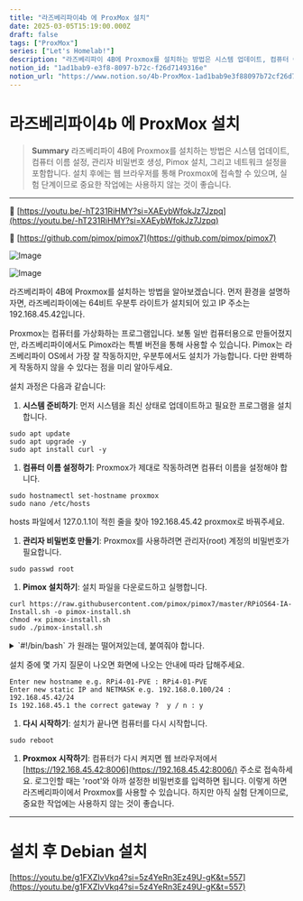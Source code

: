 ```yaml
---
title: "라즈베리파이4b 에 ProxMox 설치"
date: 2025-03-05T15:19:00.000Z
draft: false
tags: ["ProxMox"]
series: ["Let's Homelab!"]
description: "라즈베리파이 4B에 Proxmox를 설치하는 방법은 시스템 업데이트, 컴퓨터 이름 설정, 관리자 비밀번호 생성, Pimox 설치, 그리고 네트워크 설정을 포함합니다. 설치 후에는 웹 브라우저를 통해 Proxmox에 접속할 수 있으며, 실험 단계이므로 중요한 작업에는 사용하지 않는 것이 좋습니다."
notion_id: "1ad1bab9-e3f8-8097-b72c-f26d7149316e"
notion_url: "https://www.notion.so/4b-ProxMox-1ad1bab9e3f88097b72cf26d7149316e"
---
```


# 라즈베리파이4b 에 ProxMox 설치

> **Summary**
> 라즈베리파이 4B에 Proxmox를 설치하는 방법은 시스템 업데이트, 컴퓨터 이름 설정, 관리자 비밀번호 생성, Pimox 설치, 그리고 네트워크 설정을 포함합니다. 설치 후에는 웹 브라우저를 통해 Proxmox에 접속할 수 있으며, 실험 단계이므로 중요한 작업에는 사용하지 않는 것이 좋습니다.

---

🔗 [https://youtu.be/-hT231RiHMY?si=XAEybWfokJz7Jzpq](https://youtu.be/-hT231RiHMY?si=XAEybWfokJz7Jzpq)

🔗 [https://github.com/pimox/pimox7](https://github.com/pimox/pimox7)

![Image](https://prod-files-secure.s3.us-west-2.amazonaws.com/09ccd4d5-876c-4bba-bbdf-cc77a0a11257/f108f5ed-24bd-4158-a12d-c9c3878534df/b93cc4c7-7e56-4945-87c0-bb2500eb111a.png?X-Amz-Algorithm=AWS4-HMAC-SHA256&X-Amz-Content-Sha256=UNSIGNED-PAYLOAD&X-Amz-Credential=ASIAZI2LB466VDWJCBBZ%2F20250724%2Fus-west-2%2Fs3%2Faws4_request&X-Amz-Date=20250724T101531Z&X-Amz-Expires=3600&X-Amz-Security-Token=IQoJb3JpZ2luX2VjEAIaCXVzLXdlc3QtMiJHMEUCICB8xaTJxtGwTYRVjwf9YxBL%2BPKJspfBfC2uOJK6kyOIAiEAucbDxwerFGSdaVwyb%2Bw18Qz0E%2FhkJ3sIGG0HcWo4EqYq%2FwMIKhAAGgw2Mzc0MjMxODM4MDUiDAglKzPUH2oh4naVvyrcA5W2uuAFatwfW7EUqX4%2B1fj%2F6i50PeKmH%2BA6KYgs%2B6ggWRWCoVEY3VWWsDngjzpKUmzfZv3ybZQPhWjnHA711lRuGSw008V0rOPW13Ntc4tctbFtGO9wsiivZ4lZBvT6e%2FppSy3QyqcfKUTEHoVIvbVfebTreRFuDoB2Vvu8BKwR8oPDh%2FVA9cHLnH69Lqu4cDv1cBQHnsleBKY2QyoZr2Tye8I0KHliI6HySqvJzjR%2FNQSQWqILKB1qSxY6ELJPyH4m%2BU4kHZwPj0KpwRttiAeEjTnrnE3bh3a2emSgxz4KocSkA0ZIffUGrBsLFbL1edA1rqLOjetyPc3ygbbUy%2FL7YRm6j9huo6s1%2FatH3TbCx6yGdWCekGr%2BTk0KhxgFBN%2FCozs98n0G6KWuaegOG1QyO%2BafYWbGJtwIDqerUM709NnoZ2jKUBFMaVp72%2Bm6AplIRmpZ%2FbisNWcucL3%2BNaKYfe9CjxsPRWl1hJ33F5y7u6SGI8%2BjtZ5gGVG3%2FouEzTindtJltrU0Trl17NO7tIagm6SeByrlByii5P7FYcSwOB8ZwYqG4B%2BACHgeSvs6ZCJ%2BEoa2PYD8oeOIIJHlqYOONghh83FPcOw2WSd%2BGQ45smgsOEnn5W5DfO0xMP%2F0h8QGOqUBNiIeZ5KbV3xOP4CDOsCJJr1GPFEsXu5oZpm%2FdQ53I7j%2B7mhVb3j%2FEZ%2FMyEoNsrXO3z4KjbEHsYIbIENEl5raroaLieoxhkZoMp3CBS1Fa1koIJLVTOUJwAszCkR2CZy6lmGmoGXeThGhRvkcZITj0Y%2FVgyWm6usTdaD4u9J%2Bd0ixCHKsh4xq99nKo3IIi1%2FM1%2BiEf%2BpP1spNawf5WXtVa%2BJWBtIm&X-Amz-Signature=5cd4b2f6e225ef41548a440165b116744da39f10342d0d4890ae52226872694b&X-Amz-SignedHeaders=host&x-amz-checksum-mode=ENABLED&x-id=GetObject)

![Image](https://prod-files-secure.s3.us-west-2.amazonaws.com/09ccd4d5-876c-4bba-bbdf-cc77a0a11257/95eec244-6e22-4fe8-a34c-acb7978bead9/image.png?X-Amz-Algorithm=AWS4-HMAC-SHA256&X-Amz-Content-Sha256=UNSIGNED-PAYLOAD&X-Amz-Credential=ASIAZI2LB466VDWJCBBZ%2F20250724%2Fus-west-2%2Fs3%2Faws4_request&X-Amz-Date=20250724T101531Z&X-Amz-Expires=3600&X-Amz-Security-Token=IQoJb3JpZ2luX2VjEAIaCXVzLXdlc3QtMiJHMEUCICB8xaTJxtGwTYRVjwf9YxBL%2BPKJspfBfC2uOJK6kyOIAiEAucbDxwerFGSdaVwyb%2Bw18Qz0E%2FhkJ3sIGG0HcWo4EqYq%2FwMIKhAAGgw2Mzc0MjMxODM4MDUiDAglKzPUH2oh4naVvyrcA5W2uuAFatwfW7EUqX4%2B1fj%2F6i50PeKmH%2BA6KYgs%2B6ggWRWCoVEY3VWWsDngjzpKUmzfZv3ybZQPhWjnHA711lRuGSw008V0rOPW13Ntc4tctbFtGO9wsiivZ4lZBvT6e%2FppSy3QyqcfKUTEHoVIvbVfebTreRFuDoB2Vvu8BKwR8oPDh%2FVA9cHLnH69Lqu4cDv1cBQHnsleBKY2QyoZr2Tye8I0KHliI6HySqvJzjR%2FNQSQWqILKB1qSxY6ELJPyH4m%2BU4kHZwPj0KpwRttiAeEjTnrnE3bh3a2emSgxz4KocSkA0ZIffUGrBsLFbL1edA1rqLOjetyPc3ygbbUy%2FL7YRm6j9huo6s1%2FatH3TbCx6yGdWCekGr%2BTk0KhxgFBN%2FCozs98n0G6KWuaegOG1QyO%2BafYWbGJtwIDqerUM709NnoZ2jKUBFMaVp72%2Bm6AplIRmpZ%2FbisNWcucL3%2BNaKYfe9CjxsPRWl1hJ33F5y7u6SGI8%2BjtZ5gGVG3%2FouEzTindtJltrU0Trl17NO7tIagm6SeByrlByii5P7FYcSwOB8ZwYqG4B%2BACHgeSvs6ZCJ%2BEoa2PYD8oeOIIJHlqYOONghh83FPcOw2WSd%2BGQ45smgsOEnn5W5DfO0xMP%2F0h8QGOqUBNiIeZ5KbV3xOP4CDOsCJJr1GPFEsXu5oZpm%2FdQ53I7j%2B7mhVb3j%2FEZ%2FMyEoNsrXO3z4KjbEHsYIbIENEl5raroaLieoxhkZoMp3CBS1Fa1koIJLVTOUJwAszCkR2CZy6lmGmoGXeThGhRvkcZITj0Y%2FVgyWm6usTdaD4u9J%2Bd0ixCHKsh4xq99nKo3IIi1%2FM1%2BiEf%2BpP1spNawf5WXtVa%2BJWBtIm&X-Amz-Signature=2a71c8496d1c07b0b4d013e97b94e5044e44b60dbe0613da1c022ebd2cd1818f&X-Amz-SignedHeaders=host&x-amz-checksum-mode=ENABLED&x-id=GetObject)

라즈베리파이 4B에 Proxmox를 설치하는 방법을 알아보겠습니다. 먼저 환경을 설명하자면, 라즈베리파이에는 64비트 우분투 라이트가 설치되어 있고 IP 주소는 192.168.45.42입니다.

Proxmox는 컴퓨터를 가상화하는 프로그램입니다. 보통 일반 컴퓨터용으로 만들어졌지만, 라즈베리파이에서도 Pimox라는 특별 버전을 통해 사용할 수 있습니다. Pimox는 라즈베리파이 OS에서 가장 잘 작동하지만, 우분투에서도 설치가 가능합니다. 다만 완벽하게 작동하지 않을 수 있다는 점을 미리 알아두세요.

설치 과정은 다음과 같습니다:

1. **시스템 준비하기**: 먼저 시스템을 최신 상태로 업데이트하고 필요한 프로그램을 설치합니다.
```plain text
sudo apt update
sudo apt upgrade -y
sudo apt install curl -y
```

1. **컴퓨터 이름 설정하기**: Proxmox가 제대로 작동하려면 컴퓨터 이름을 설정해야 합니다.
```plain text
sudo hostnamectl set-hostname proxmox
sudo nano /etc/hosts
```

hosts 파일에서 127.0.1.1이 적힌 줄을 찾아 192.168.45.42 proxmox로 바꿔주세요.

1. **관리자 비밀번호 만들기**: Proxmox를 사용하려면 관리자(root) 계정의 비밀번호가 필요합니다.
```plain text
sudo passwd root
```

1. **Pimox 설치하기**: 설치 파일을 다운로드하고 실행합니다.
```plain text
curl https://raw.githubusercontent.com/pimox/pimox7/master/RPiOS64-IA-Install.sh -o pimox-install.sh
chmod +x pimox-install.sh
sudo ./pimox-install.sh
```

<details>
<summary>`#!/bin/bash` 가 원래는 떨어져있는데, 붙여줘야 합니다.</summary>

```plain text
**#!/bin/bash**
#######################################################################
# Name:     RPiOS64-IA-Install.sh           Version:      0.1.2       #
# Created:  07.09.2021                      Modified: 22.02.2022      #
# Author:   TuxfeatMac J.T.                                           #
# Purpose:  interactive, automatic, Pimox7 installation RPi4B, RPi3B+ #
#########################################################################################################################################
# Tested with image from:							                                                                                                 #
# https://downloads.raspberrypi.org/raspios_lite_arm64/images/raspios_lite_arm64-2021-11-08/2021-10-30-raspios-bullseye-arm64-lite.zip	 #
#########################################################################################################################################

#### SET SOME COLOURS ###################################################################################################################
NORMAL=$(tput sgr0)
RED=$(tput setaf 1)
GREEN=$(tput setaf 2)
YELLOW=$(tput setaf 3)
GREY=$(tput setaf 8)

#### SCRIPT IS MENT TO BE TO RUN AS ROOT! NOT AS PI WITH SUDO ###########################################################################
if [ $USER != root ]
 then
  printf "${RED}PLEASE RUN THIS SCRIPT AS ROOT! DONT USE SUDO! $NORMAL \n"
  exit
fi
printf " $YELLOW
====================================================================
!    PLEASE DONT USE SUDO, USE SU TO LOGIN TO THE ROOT USER        !
! PLEASE STOP THIS SCRIPT NOW WITH CONTROL+C IF YOU ARE USING SUDO !
!               CONTINUING SETUP IN 3 SECONDS...                   !
====================================================================
$NORMAL\n" && sleep 3

#### GET THE RPI MODEL #### EXTRA STEPS FOR RPI3B+ ##################### UNTESTED #######################################################
RPIMOD=$(cat /sys/firmware/devicetree/base/model | cut -d ' ' -f 3)
if [ $RPIMOD == 3 ]
 then
  printf "Officially, the only supported model is Raspberry Pi 4. Unfortunately, you have a model 3.\n"
  printf "Edit installer.sh manually.. I hope you know what you are doing..."
  exit
  ## WORKS BUT DOSEN'T SHOW RPI 3 WARNINGS YET ...
  # [ ] ADD WARNING MESSAGES
  # [ ] GET RPI3 VALUES SWAP ZRAM INSTED OF HARD CODING ?
  PI3_ZRAM='1664'                 # zram 1,6GB
  PI3_SWAP='384'                  # dphys-swapfile 0,4GB
  ##
  apt install -y zram-tools
  printf "SIZE=$PI3_ZRAM\nPRIORITY=100\nALGO=lz4\n" >> /etc/default/zramswap
  printf "CONF_SWAPSIZE=$PI3_SWAP\n" >> /etc/dphys-swapfile
  vm.swappiness=100 >> /etc/sysctl.d/99-sysctl.conf
  # fix net names eth0 | enxMAC # !
  RPIMAC=$(ip a | grep ether | cut -d ' ' -f 6)
  printf "SUBSYSTEM==\"net\", ACTION==\"add\", DRIVERS==\"?*\", ATTR{address}==\"$RPIMAC\", ATTR{dev_id}==\"0x0\", ATTR{type}==\"1\", KERNEL==\"eth*\", NAME=\"eth0\"\n" > /etc/udev/rules.d/70-presistant-net.rules
fi

#### GET USER INPUTS #### HOSTNAME ######################################################################################################
read -p "Enter new hostname e.g. RPi4-01-PVE : " HOSTNAME
while [[ ! "$HOSTNAME" =~ ^(([a-zA-Z0-9]|[a-zA-Z0-9][a-zA-Z0-9\-]*[a-zA-Z0-9])\.)*([A-Za-z0-9]|[A-Za-z0-9][A-Za-z0-9\-]*[A-Za-z0-9])$  ]]
 do
  printf " --->$RED $HOSTNAME $NORMAL<--- Is NOT an valid HOSTNAME, try again...\n"
  read -p "Enter new hostname e.g.: RPi4-01-PVE  : " HOSTNAME
done

#### IP AND NETMASK ! ###################################################################################################################
read -p "Enter new static IP and NETMASK e.g. 192.168.0.100/24 : " RPI_IP
while [[ ! "$RPI_IP" =~ ^[0-9]{1,3}\.[0-9]{1,3}\.[0-9]{1,3}\.[0-9]{1,3}+\/[0-9]+$ ]]
 do
  printf " --->$RED $RPI_IP $NORMAL<--- Is NOT an valid IPv4 ADDRESS with NETMASK, try again...\n"
  read -p "IPADDRESS & NETMASK ! E.G.: 192.168.0.100/24 : " RPI_IP
done
RPI_IP_ONLY=$(echo "$RPI_IP" | cut -d '/' -f 1)

#### GATEWAY ############################################################################################################################
GATEWAY="$(echo $RPI_IP | cut -d '.' -f 1,2,3).1"
read -p"Is $GATEWAY the correct gateway ?  y / n : " CORRECT
if [ "$CORRECT" != "y" ]
 then
  read -p "Enter the gateway  e.g. 192.168.0.1 : " GATEWAY
  while [[ ! "$GATEWAY" =~ ^[0-9]{1,3}\.[0-9]{1,3}\.[0-9]{1,3}\.[0-9]{1,3}$  ]]
   do
    printf " --->$RED $GATEWAY $NORMAL<--- Is NOT an valid IPv4 GATEWAY, try again...\n"
    read -p "THE GATEWAY IP ! E.G. 192.168.0.1 : " GATEWAY
  done
fi

#### AGREE TO CHANGES ###################################################################################################################
printf "
$YELLOW#########################################################################################
=========================================================================================$NORMAL
THE NEW HOSTNAME WILL BE:$GREEN $HOSTNAME $NORMAL
=========================================================================================
THE DHCP SERVER ($YELLOW dhcpcd5 $NORMAL) WILL BE $RED REMOVED $NORMAL !!!
=========================================================================================
THE PIMOX REPO WILL BE ADDED IN : $YELLOW /etc/apt/sources.list.d/pimox.list $NORMAL CONFIGURATION :
$GRAY# Pimox 7 Development Repo$NORMAL
deb https://raw.githubusercontent.com/pimox/pimox7/master/ dev/
=========================================================================================
THE NETWORK CONFIGURATION IN : $YELLOW /etc/network/interfaces $NORMAL WILL BE $RED CHANGED $NORMAL !!! TO :
auto lo
iface lo inet loopback
iface eth0 inet manual
auto vmbr0
iface vmbr0 inet static
        address $GREEN $RPI_IP $NORMAL
        gateway $GREEN $GATEWAY $NORMAL
        bridge-ports eth0
        bridge-stp off
        bridge-fd 0
=========================================================================================
THE HOSTNAMES IN : $YELLOW /etc/hosts $NORMAL WILL BE $RED OVERWRITTEN $NORMAL !!! WITH :
127.0.0.1\tlocalhost
$RPI_IP_ONLY\t$HOSTNAME
=========================================================================================
THESE STATEMENTS WILL BE $RED ADDED $NORMAL TO THE $YELLOW /boot/cmdline.txt $NORMAL IF NONE EXISTENT :
cgroup_enable=cpuset cgroup_enable=memory cgroup_memory=1
$YELLOW=========================================================================================
#########################################################################################\n $NORMAL
"

#### PROMPT FOR CONFORMATION ############################################################################################################
read -p "YOU ARE OKAY WITH THESE CHANGES ? YOUR DECLARATIONS ARE CORRECT ? CONTINUE ? y / n : " CONFIRM
if [ "$CONFIRM" != "y" ]; then exit; fi

#### SET A ROOT PWD FOR WEB GUI LOGIN ###################################################################################################
printf "
=========================================================================================
                          $RED ! SETUP NEW ROOT PASSWORD ! $NORMAL
=========================================================================================\n
" && passwd
if [ $? != 0 ]; then exit; fi

#### BASE UPDATE, DEPENDENCIES INSTALLATION #############################################################################################
printf "
=========================================================================================
 Begin installation, Normal duration on a default RPi4 ~ 30 minutes, be patient...
=========================================================================================\n
"

#### SET NEW HOSTNAME ###################################################################################################################
hostnamectl set-hostname $HOSTNAME

#### ADD SOURCE PIMOX7 + KEY & UPDATE & INSTALL RPI-KERNEL-HEADERS #######################################################################
printf "# PiMox7 Development Repo
deb https://raw.githubusercontent.com/pimox/pimox7/master/ dev/ \n" > /etc/apt/sources.list.d/pimox.list
curl https://raw.githubusercontent.com/pimox/pimox7/master/KEY.gpg |  apt-key add -
apt update && apt upgrade -y

#### REMOVE DHCP, CLEAN UP ###############################################################################################################
apt purge -y dhcpcd5
apt autoremove -y

#### FIX CONTAINER STATS NOT SHOWING UP IN WEB GUI #######################################################################################
if [ "$(cat /boot/cmdline.txt | grep cgroup)" != "" ]
 then
  printf "Seems to be already fixed!"
 else
  sed -i "1 s|$| cgroup_enable=cpuset cgroup_enable=memory cgroup_memory=1|" /boot/cmdline.txt
fi

#### INSTALL PIMOX7 AND REBOOT ###########################################################################################################

#### Install pve-manager separately, and without recommended packages, to avoid packaging issue later.
DEBIAN_FRONTEND=noninteractive apt install -y --no-install-recommends -o Dpkg::Options::="--force-confdef" pve-manager

#### Continue with remaining packages
DEBIAN_FRONTEND=noninteractive apt install -y -o Dpkg::Options::="--force-confdef" proxmox-ve

#### RECONFIGURE NETWORK #### /etc/hosts REMOVE IPv6 #### /etc/network/interfaces.new CONFIGURE NETWORK TO CHANGE ON REBOOT ##############
printf "
=========================================================================================
$GREEN ! FIXING NETWORK CONFIGURATION.... ERRORS ARE NOMALAY FINE AND RESOLVED AFTER REBOOT ! $NORMAL
=========================================================================================
\n"
printf "127.0.0.1\tlocalhost
$RPI_IP_ONLY\t$HOSTNAME\n" > /etc/hosts
printf "auto lo
iface lo inet loopback

iface eth0 inet manual

auto vmbr0
iface vmbr0 inet static
        address $RPI_IP
        gateway $GATEWAY
        bridge-ports eth0
        bridge-stp off
        bridge-fd 0 \n" > /etc/network/interfaces.new

#### CONFIGURE PIMOX7 BANNER #############################################################################################################
cp /usr/share/javascript/proxmox-widget-toolkit/proxmoxlib.js /usr/share/javascript/proxmox-widget-toolkit/proxmoxlib.js.auto.backup
SEARCH="return Ext.String.format('"
#### PLACE HOLDER BANNER BEGIN --> #### LINE 1 ####                                                     #### LINEBREAK #### -- #### LINE 2 #####
REPLACE="return Ext.String.format(' This is a unofficial development build of PVE7 - PIMOX7 - https://github.com/pimox/pimox7  Build to run a PVE7 on the RPi4. ! ! ! NO GUARANTEE NOT OFFICIALLY SUPPORTED ! ! ! ');"
sed -i "s|$SEARCH.*|$REPLACE|" /usr/share/javascript/proxmox-widget-toolkit/proxmoxlib.js

### FINAL MESSAGE ########################################################################################################################
printf "
=========================================================================================
                   $GREEN     ! INSTALATION COMPLETED ! WAIT ! REBOOT ! $NORMAL
=========================================================================================

    after reboot the PVE web interface will be reachable here :
      --->  $GREEN https://$RPI_IP_ONLY:8006/ $NORMAL <---

         run ---> $YELLOW apt upgrade -y $NORMAL <---
           in a root shell to complete the installation.

\n" && sleep 10 && reboot

#### EOF ####
```

</details>

  설치 중에 몇 가지 질문이 나오면 화면에 나오는 안내에 따라 답해주세요.

```plain text
Enter new hostname e.g. RPi4-01-PVE : RPi4-01-PVE
Enter new static IP and NETMASK e.g. 192.168.0.100/24 : 192.168.45.42/24
Is 192.168.45.1 the correct gateway ?  y / n : y
```

1. **다시 시작하기**: 설치가 끝나면 컴퓨터를 다시 시작합니다.
```plain text
sudo reboot
```

1. **Proxmox 시작하기**: 컴퓨터가 다시 켜지면 웹 브라우저에서 [https://192.168.45.42:8006](https://192.168.45.42:8006/) 주소로 접속하세요. 로그인할 때는 'root'와 아까 설정한 비밀번호를 입력하면 됩니다.
이렇게 하면 라즈베리파이에서 Proxmox를 사용할 수 있습니다. 하지만 아직 실험 단계이므로, 중요한 작업에는 사용하지 않는 것이 좋습니다.

---

# 설치 후 Debian 설치

[https://youtu.be/g1FXZIvVkq4?si=5z4YeRn3Ez49U-gK&t=557](https://youtu.be/g1FXZIvVkq4?si=5z4YeRn3Ez49U-gK&t=557)

